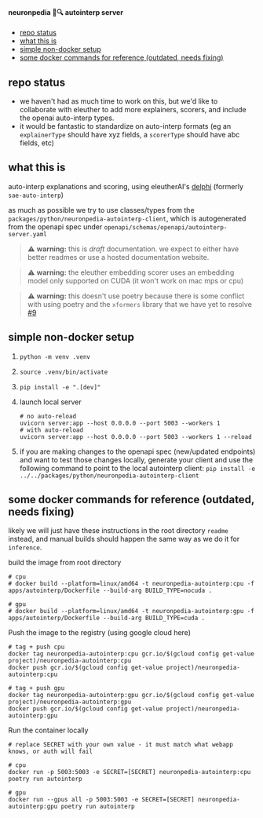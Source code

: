 #### neuronpedia 🧠🔍 autointerp server

- [repo status](#repo-status)
- [what this is](#what-this-is)
- [simple non-docker setup](#simple-non-docker-setup)
- [some docker commands for reference (outdated, needs fixing)](#some-docker-commands-for-reference-outdated-needs-fixing)

## repo status

- we haven't had as much time to work on this, but we'd like to collaborate with eleuther to add more explainers, scorers, and include the openai auto-interp types.
- it would be fantastic to standardize on auto-interp formats (eg an `explainerType` should have xyz fields, a `scorerType` should have abc fields, etc)

## what this is

auto-interp explanations and scoring, using eleutherAI's [delphi](https://github.com/EleutherAI/delphi) (formerly `sae-auto-interp`)

as much as possible we try to use classes/types from the `packages/python/neuronpedia-autointerp-client`, which is autogenerated from the openapi spec under `openapi/schemas/openapi/autointerp-server.yaml`

> ⚠️ **warning:** this is _draft_ documentation. we expect to either have better readmes or use a hosted documentation website.

> ⚠️ **warning:** the eleuther embedding scorer uses an embedding model only supported on CUDA (it won't work on mac mps or cpu)

> ⚠️ **warning:** this doesn't use poetry because there is some conflict with using poetry and the `xformers` library that we have yet to resolve [#9](https://github.com/hijohnnylin/neuronpedia/issues/9)

## simple non-docker setup

1. `python -m venv .venv`

2. `source .venv/bin/activate`

3. `pip install -e ".[dev]"`

4. launch local server

   ```
   # no auto-reload
   uvicorn server:app --host 0.0.0.0 --port 5003 --workers 1
   # with auto-reload
   uvicorn server:app --host 0.0.0.0 --port 5003 --workers 1 --reload
   ```

5. if you are making changes to the openapi spec (new/updated endpoints) and want to test those changes locally, generate your client and use the following command to point to the local autointerp client:
   `pip install -e ../../packages/python/neuronpedia-autointerp-client`

## some docker commands for reference (outdated, needs fixing)

likely we will just have these instructions in the root directory `readme` instead, and manual builds should happen the same way as we do it for `inference`.

build the image from root directory

```
# cpu
# docker build --platform=linux/amd64 -t neuronpedia-autointerp:cpu -f apps/autointerp/Dockerfile --build-arg BUILD_TYPE=nocuda .

# gpu
# docker build --platform=linux/amd64 -t neuronpedia-autointerp:gpu -f apps/autointerp/Dockerfile --build-arg BUILD_TYPE=cuda .
```

Push the image to the registry (using google cloud here)

```
# tag + push cpu
docker tag neuronpedia-autointerp:cpu gcr.io/$(gcloud config get-value project)/neuronpedia-autointerp:cpu
docker push gcr.io/$(gcloud config get-value project)/neuronpedia-autointerp:cpu

# tag + push gpu
docker tag neuronpedia-autointerp:gpu gcr.io/$(gcloud config get-value project)/neuronpedia-autointerp:gpu
docker push gcr.io/$(gcloud config get-value project)/neuronpedia-autointerp:gpu
```

Run the container locally

```
# replace SECRET with your own value - it must match what webapp knows, or auth will fail

# cpu
docker run -p 5003:5003 -e SECRET=[SECRET] neuronpedia-autointerp:cpu poetry run autointerp

# gpu
docker run --gpus all -p 5003:5003 -e SECRET=[SECRET] neuronpedia-autointerp:gpu poetry run autointerp
```
